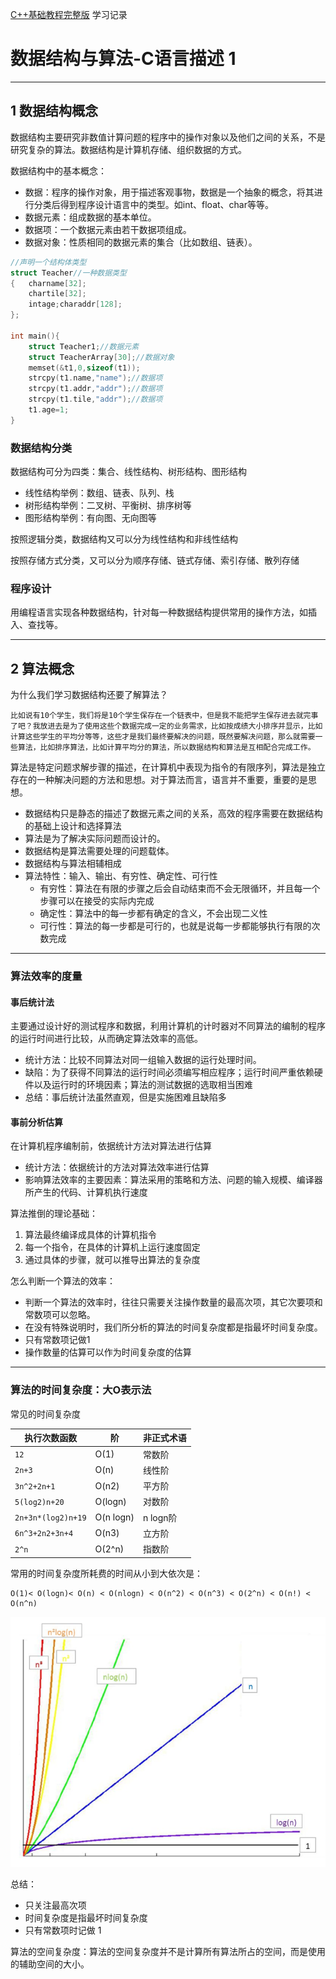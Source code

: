 [C++基础教程完整版](http://yun.itheima.com/course/275.html) 学习记录

# 数据结构与算法-C语言描述 1

---
## 1 数据结构概念

数据结构主要研究非数值计算问题的程序中的操作对象以及他们之间的关系，不是研究复杂的算法。数据结构是计算机存储、组织数据的方式。

数据结构中的基本概念：

- 数据：程序的操作对象，用于描述客观事物，数据是一个抽象的概念，将其进行分类后得到程序设计语言中的类型。如int、float、char等等。
- 数据元素：组成数据的基本单位。
- 数据项：一个数据元素由若干数据项组成。
- 数据对象：性质相同的数据元素的集合（比如数组、链表）。

```c
//声明一个结构体类型
struct Teacher//一种数据类型
{   charname[32];
    chartile[32];
    intage;charaddr[128];
};

int main(){
    struct Teacher1;//数据元素
    struct TeacherArray[30];//数据对象
    memset(&t1,0,sizeof(t1));
    strcpy(t1.name,"name");//数据项
    strcpy(t1.addr,"addr");//数据项
    strcpy(t1.tile,"addr");//数据项
    t1.age=1;
}
```

### 数据结构分类

数据结构可分为四类：集合、线性结构、树形结构、图形结构

- 线性结构举例：数组、链表、队列、栈
- 树形结构举例：二叉树、平衡树、排序树等
- 图形结构举例：有向图、无向图等

按照逻辑分类，数据结构又可以分为线性结构和非线性结构

按照存储方式分类，又可以分为顺序存储、链式存储、索引存储、散列存储

### 程序设计

用编程语言实现各种数据结构，针对每一种数据结构提供常用的操作方法，如插入、查找等。

---
## 2 算法概念

为什么我们学习数据结构还要了解算法？

    比如说有10个学生，我们将是10个学生保存在一个链表中，但是我不能把学生保存进去就完事了吧？我放进去是为了使用这些个数据完成一定的业务需求，比如按成绩大小排序并显示，比如计算这些学生的平均分等等，这些才是我们最终要解决的问题，既然要解决问题，那么就需要一些算法，比如排序算法，比如计算平均分的算法，所以数据结构和算法是互相配合完成工作。

算法是特定问题求解步骤的描述，在计算机中表现为指令的有限序列，算法是独立存在的一种解决问题的方法和思想。对于算法而言，语言并不重要，重要的是思想。

- 数据结构只是静态的描述了数据元素之间的关系，高效的程序需要在数据结构的基础上设计和选择算法
- 算法是为了解决实际问题而设计的。
- 数据结构是算法需要处理的问题载体。
- 数据结构与算法相辅相成
- 算法特性：输入、输出、有穷性、确定性、可行性
    - 有穷性：算法在有限的步骤之后会自动结束而不会无限循环，并且每一个步骤可以在接受的实际内完成
    - 确定性：算法中的每一步都有确定的含义，不会出现二义性
    - 可行性：算法的每一步都是可行的，也就是说每一步都能够执行有限的次数完成

---
### 算法效率的度量

#### 事后统计法

主要通过设计好的测试程序和数据，利用计算机的计时器对不同算法的编制的程序的运行时间进行比较，从而确定算法效率的高低。

- 统计方法：比较不同算法对同一组输入数据的运行处理时间。
- 缺陷：为了获得不同算法的运行时间必须编写相应程序；运行时间严重依赖硬件以及运行时的环境因素；算法的测试数据的选取相当困难
- 总结：事后统计法虽然直观，但是实施困难且缺陷多

#### 事前分析估算

在计算机程序编制前，依据统计方法对算法进行估算

- 统计方法：依据统计的方法对算法效率进行估算
- 影响算法效率的主要因素：算法采用的策略和方法、问题的输入规模、编译器所产生的代码、计算机执行速度

算法推倒的理论基础：

1. 算法最终编译成具体的计算机指令
1. 每一个指令，在具体的计算机上运行速度固定
1. 通过具体的步骤，就可以推导出算法的复杂度

怎么判断一个算法的效率：

- 判断一个算法的效率时，往往只需要关注操作数量的最高次项，其它次要项和常数项可以忽略。
- 在没有特殊说明时，我们所分析的算法的时间复杂度都是指最坏时间复杂度。
- 只有常数项记做1
- 操作数量的估算可以作为时间复杂度的估算

---
### 算法的时间复杂度：大O表示法

常见的时间复杂度

执行次数函数 | 阶 | 非正式术语
---|---|--- |
`12` | O(1) | 常数阶
`2n+3` | O(n) | 线性阶
`3n^2+2n+1` | O(n2) | 平方阶
`5(log2)n+20` | O(logn) | 对数阶
`2n+3n*(log2)n+19` | O(n logn) | n logn阶
`6n^3+2n2+3n+4` | O(n3) | 立方阶
`2^n` |O(2^n) | 指数阶


常用的时间复杂度所耗费的时间从小到大依次是：

```
O(1)< O(logn)< O(n) < O(nlogn) < O(n^2) < O(n^3) < O(2^n) < O(n!) < O(n^n)
```

![](index_files/O-notation.png)

总结：

- 只关注最高次项
- 时间复杂度是指最坏时间复杂度
- 只有常数项时记做 1

算法的空间复杂度：算法的空间复杂度并不是计算所有算法所占的空间，而是使用的辅助空间的大小。






